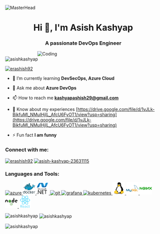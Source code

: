 ![MasterHead](https://liveimages.algoworks.com/new-algoworks/wp-content/uploads/2022/06/28161925/DevOps-min.gif)
<h1 align="center">Hi 👋, I'm Asish Kashyap</h1>
<h3 align="center">A passionate DevOps Engineer</h3>
<img align="right" alt="Coding" width="400" src="https://images.squarespace-cdn.com/content/v1/5769fc401b631bab1addb2ab/1541580611624-TE64QGKRJG8SWAIUS7NS/ke17ZwdGBToddI8pDm48kPoswlzjSVMM-SxOp7CV59BZw-zPPgdn4jUwVcJE1ZvWQUxwkmyExglNqGp0IvTJZamWLI2zvYWH8K3-s_4yszcp2ryTI0HqTOaaUohrI8PI6FXy8c9PWtBlqAVlUS5izpdcIXDZqDYvprRqZ29Pw0o/coding-freak.gif"

<p align="left"> <img src="https://komarev.com/ghpvc/?username=asishkashyap&label=Profile%20views&color=0e75b6&style=flat" alt="asishkashyap" /> </p>

<p align="left"> <a href="https://twitter.com/erashish92" target="blank"><img src="https://img.shields.io/twitter/follow/erashish92?logo=twitter&style=for-the-badge" alt="erashish92" /></a> </p>

- 🌱 I’m currently learning **DevSecOps, Azure Cloud**

- 💬 Ask me about **Azure DevOps**

- 📫 How to reach me **kashyapashish29@gmail.com**

- 📄 Know about my experiences [https://drive.google.com/file/d/1vJLk-BikfuMl_NMuIHjIL_AfcU6FyOT1/view?usp=sharing](https://drive.google.com/file/d/1vJLk-BikfuMl_NMuIHjIL_AfcU6FyOT1/view?usp=sharing)

- ⚡ Fun fact **I am funny**

<h3 align="left">Connect with me:</h3>
<p align="left">
<a href="https://twitter.com/erashish92" target="blank"><img align="center" src="https://raw.githubusercontent.com/rahuldkjain/github-profile-readme-generator/master/src/images/icons/Social/twitter.svg" alt="erashish92" height="30" width="40" /></a>
<a href="https://linkedin.com/in/asish-kashyap-23631115" target="blank"><img align="center" src="https://raw.githubusercontent.com/rahuldkjain/github-profile-readme-generator/master/src/images/icons/Social/linked-in-alt.svg" alt="asish-kashyap-23631115" height="30" width="40" /></a>
</p>

<h3 align="left">Languages and Tools:</h3>
<p align="left"> <a href="https://azure.microsoft.com/en-in/" target="_blank" rel="noreferrer"> <img src="https://www.vectorlogo.zone/logos/microsoft_azure/microsoft_azure-icon.svg" alt="azure" width="40" height="40"/> </a> <a href="https://www.docker.com/" target="_blank" rel="noreferrer"> <img src="https://raw.githubusercontent.com/devicons/devicon/master/icons/docker/docker-original-wordmark.svg" alt="docker" width="40" height="40"/> </a> <a href="https://dotnet.microsoft.com/" target="_blank" rel="noreferrer"> <img src="https://raw.githubusercontent.com/devicons/devicon/master/icons/dot-net/dot-net-original-wordmark.svg" alt="dotnet" width="40" height="40"/> </a> <a href="https://git-scm.com/" target="_blank" rel="noreferrer"> <img src="https://www.vectorlogo.zone/logos/git-scm/git-scm-icon.svg" alt="git" width="40" height="40"/> </a> <a href="https://grafana.com" target="_blank" rel="noreferrer"> <img src="https://www.vectorlogo.zone/logos/grafana/grafana-icon.svg" alt="grafana" width="40" height="40"/> </a> <a href="https://kubernetes.io" target="_blank" rel="noreferrer"> <img src="https://www.vectorlogo.zone/logos/kubernetes/kubernetes-icon.svg" alt="kubernetes" width="40" height="40"/> </a> <a href="https://www.linux.org/" target="_blank" rel="noreferrer"> <img src="https://raw.githubusercontent.com/devicons/devicon/master/icons/linux/linux-original.svg" alt="linux" width="40" height="40"/> </a> <a href="https://www.mysql.com/" target="_blank" rel="noreferrer"> <img src="https://raw.githubusercontent.com/devicons/devicon/master/icons/mysql/mysql-original-wordmark.svg" alt="mysql" width="40" height="40"/> </a> <a href="https://www.nginx.com" target="_blank" rel="noreferrer"> <img src="https://raw.githubusercontent.com/devicons/devicon/master/icons/nginx/nginx-original.svg" alt="nginx" width="40" height="40"/> </a> <a href="https://nodejs.org" target="_blank" rel="noreferrer"> <img src="https://raw.githubusercontent.com/devicons/devicon/master/icons/nodejs/nodejs-original-wordmark.svg" alt="nodejs" width="40" height="40"/> </a> <a href="https://reactjs.org/" target="_blank" rel="noreferrer"> <img src="https://raw.githubusercontent.com/devicons/devicon/master/icons/react/react-original-wordmark.svg" alt="react" width="40" height="40"/> </a> </p>

<p><img align="left" src="https://github-readme-stats.vercel.app/api/top-langs?username=asishkashyap&show_icons=true&locale=en&layout=compact" alt="asishkashyap" /></p>

<p>&nbsp;<img align="center" src="https://github-readme-stats.vercel.app/api?username=asishkashyap&show_icons=true&locale=en" alt="asishkashyap" /></p>

<p><img align="center" src="https://github-readme-streak-stats.herokuapp.com/?user=asishkashyap&" alt="asishkashyap" /></p>
